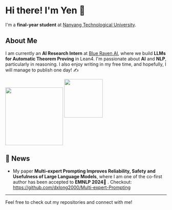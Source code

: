 # Hi there! I'm Yen 👋

I'm a **final-year student** at [Nanyang Technological University](https://www.ntu.edu.sg/).

## About Me
I am currently an **AI Research Intern** at [Blue Raven AI](https://blueravenai.com/), where we build **LLMs for Automatic Theorem Proving** in Lean4. I'm passionate about **AI** and **NLP**, particularly in reasoning. I also enjoy writing in my free time, and hopefully, I will manage to publish one day! ✍️

<p align="left">
    <img align="center" src="https://github-readme-stats-eight-theta.vercel.app/api?username=duongngocyen&show_icons=true&hide_border=true&include_all_commits=true&count_private=true&bg_color=00000000&theme=tokyonight" height="180px"/>
    <img height="120px" src="https://github-readme-stats.vercel.app/api/top-langs/?username=duongngocyen&hide=html&hide_title=true&hide_border=true&layout=compact&langs_count=8&theme=tokyonight&bg_color=00000000" />
</p>

## 📰 News
- My paper **Multi-expert Prompting Improves Reliability, Safety and Usefulness of Large Language Models**, where I am one of the co-first author has been accepted to **EMNLP 2024**🎉 . Checkout: https://github.com/dxlong2000/Multi-expert-Prompting

---

Feel free to check out my repositories and connect with me!
